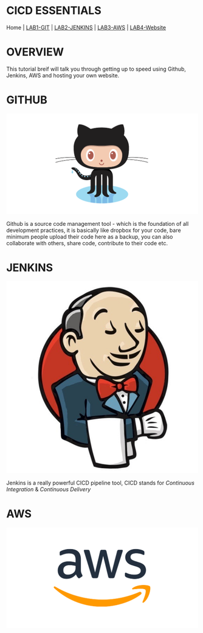 # CICD ESSENTIALS

Home |
[LAB1-GIT](LAB1-GIT/README.md) |
[LAB2-JENKINS](LAB2-JENKINS/README.md) |
[LAB3-AWS](LAB3-AWS/README.md) |
[LAB4-Website](LAB4-Website/README.md)


# OVERVIEW

This tutorial breif will talk you through getting up to speed using Github, Jenkins, AWS and hosting your own website. 

# GITHUB

![git](images/github.png "Github")

Github is a source code management tool - which is the foundation of all development practices, it is basically like dropbox for your code, bare minimum people upload their code here as a backup, you can also collaborate with others, share code, contribute to their code etc. 


# JENKINS

![jenkins](images/jenkins.jpeg "JENKINS")

Jenkins is a really powerful CICD pipeline tool, CICD stands for *Continuous Integration* & *Continuous Delivery*

# AWS
![AWS](images/AWS.png "AWS")